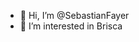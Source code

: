 - 👋 Hi, I’m @SebastianFayer
- 👀 I’m interested in Brisca

<!---
SebastianFayer/SebastianFayer is a ✨ special ✨ repository because its `README.md` (this file) appears on your GitHub profile.
You can click the Preview link to take a look at your changes.
--->
